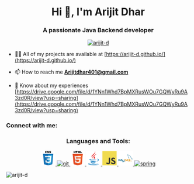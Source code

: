 <h1 align="center">Hi 👋, I'm Arijit Dhar</h1>
<h3 align="center">A passionate Java Backend developer</h3>

<p align="center"> <a href="https://github.com/ryo-ma/github-profile-trophy"><img src="https://github-profile-trophy.vercel.app/?username=arijit-d" alt="arijit-d" /></a> </p>

- 👨‍💻 All of my projects are available at [https://arijit-d.github.io/](https://arijit-d.github.io/)

- 📫 How to reach me **Arijitdhar401@gmail.com**

- 📄 Know about my experiences [https://drive.google.com/file/d/1YNn1Whd7BpMXRusWOu7GQWyRu9A3zd0R/view?usp=sharing](https://drive.google.com/file/d/1YNn1Whd7BpMXRusWOu7GQWyRu9A3zd0R/view?usp=sharing)

<h3 align="left">Connect with me:</h3>
<p align="left">
</p>

<h3 align="center">Languages and Tools:</h3>
<p align="center"> <a href="https://www.w3schools.com/css/" target="_blank" rel="noreferrer"> <img src="https://raw.githubusercontent.com/devicons/devicon/master/icons/css3/css3-original-wordmark.svg" alt="css3" width="40" height="40"/> </a> <a href="https://git-scm.com/" target="_blank" rel="noreferrer"> <img src="https://www.vectorlogo.zone/logos/git-scm/git-scm-icon.svg" alt="git" width="40" height="40"/> </a> <a href="https://www.w3.org/html/" target="_blank" rel="noreferrer"> <img src="https://raw.githubusercontent.com/devicons/devicon/master/icons/html5/html5-original-wordmark.svg" alt="html5" width="40" height="40"/> </a> <a href="https://www.java.com" target="_blank" rel="noreferrer"> <img src="https://raw.githubusercontent.com/devicons/devicon/master/icons/java/java-original.svg" alt="java" width="40" height="40"/> </a> <a href="https://developer.mozilla.org/en-US/docs/Web/JavaScript" target="_blank" rel="noreferrer"> <img src="https://raw.githubusercontent.com/devicons/devicon/master/icons/javascript/javascript-original.svg" alt="javascript" width="40" height="40"/> </a> <a href="https://www.mysql.com/" target="_blank" rel="noreferrer"> <img src="https://raw.githubusercontent.com/devicons/devicon/master/icons/mysql/mysql-original-wordmark.svg" alt="mysql" width="40" height="40"/> </a> <a href="https://spring.io/" target="_blank" rel="noreferrer"> <img src="https://www.vectorlogo.zone/logos/springio/springio-icon.svg" alt="spring" width="40" height="40"/> </a> </p>



<p><img align="left" src="https://github-readme-streak-stats.herokuapp.com/?user=arijit-d&" alt="arijit-d" /></p>

